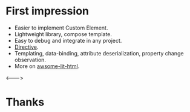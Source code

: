 # First impression

- Easier to implement Custom Element.
- Lightweight library, compose template.
- Easy to debug and integrate in any project.
- [Directive](https://lit-html.polymer-project.org/guide/creating-directives).
- Templating, data-binding, attribute deserialization, property change observation.
- More on [awsome-lit-html](https://github.com/web-padawan/awesome-lit-html).

<--->

# Thanks

<span class="emoji-big-thanks"/>
